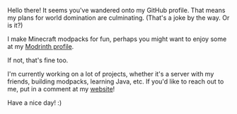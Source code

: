 Hello there!
It seems you've wandered onto my GitHub profile. That means my plans for world domination are culminating. (That's a joke by the way. Or is it?)

I make Minecraft modpacks for fun, perhaps you might want to enjoy some at my [Modrinth profile](https://modrinth.com/user/UnperishedDev).

If not, that's fine too.

I'm currently working on a lot of projects, whether it's a server with my friends, building modpacks, learning Java, etc. If you'd like to reach out to me, put in a comment at my [website](https://unperisheddev.vercel.app)!

Have a nice day! :)


<!---
UnperishedDev/UnperishedDev is a ✨ special ✨ repository because its `README.md` (this file) appears on your GitHub profile.
You can click the Preview link to take a look at your changes.
--->

